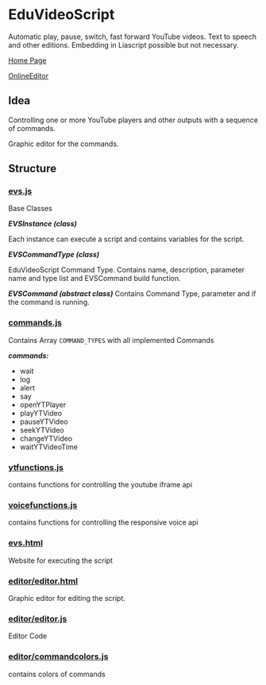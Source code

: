 # EduVideoScript
Automatic play, pause, switch, fast forward YouTube videos. Text to speech and other editions. Embedding in Liascript possible but not necessary.

[Home Page](https://fjangfaragesh.github.io/EduVideoScript)

[OnlineEditor](https://fjangfaragesh.github.io/EduVideoScript/editor/editor.html)

## Idea

Controlling one or more YouTube players and other outputs with a sequence of commands.

Graphic editor for the commands.

## Structure

### [evs.js](evs.js)

Base Classes

***EVSInstance (class)***

Each instance can execute a script and contains variables for the script.

***EVSCommandType (class)***

EduVideoScript Command Type.
Contains name, description, parameter name and type list and EVSCommand build function. 

***EVSCommand (abstract class)***
Contains Command Type, parameter and if the command is running.


### [commands.js](commands.js)

Contains Array `COMMAND_TYPES` with all implemented Commands

***commands:***

- wait
- log
- alert
- say
- openYTPlayer
- playYTVideo
- pauseYTVideo
- seekYTVideo
- changeYTVideo
- waitYTVideoTime

### [ytfunctions.js](ytfunctions.js)

contains functions for controlling the youtube iframe api

### [voicefunctions.js](voicefunctions.js)

contains functions for controlling the responsive voice api

### [evs.html](evs.html)

Website for executing the script

### [editor/editor.html](editor/editor.html)

Graphic editor for editing the script.

### [editor/editor.js](editor/editor.js)

Editor Code

### [editor/commandcolors.js](editor/commandcolors.js)

contains colors of commands
